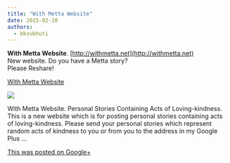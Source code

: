 ```yaml
---
title: "With Metta Website"
date: 2015-02-10
authors: 
  - bksubhuti
---
```


**With Metta Website**. [http://withmetta.net](http://withmetta.net)  
New website. Do you have a Metta story?﻿  
Please Reshare!﻿

[With Metta Website](http://withmetta.net/index.html)

[![](https://lh4.googleusercontent.com/proxy/9GaVk0TZus9NX0T0Afzpgfk8QemeNObiejWwpJwfbNedGA8AlCLbqGOehaBVMpb_h1dWoY1gzVfN6w=w506-h303-p)](http://withmetta.net/index.html)

With Metta Website. Personal Stories Containing Acts of Loving-kindness. This is a new website which is for posting personal stories containing acts of loving-kindness. Please send your personal stories which represent random acts of kindness to you or from you to the address in my Google Plus ...

[This was posted on Google+](https://plus.google.com/+BhikkhuSubhuti/posts/EAKaVGupzHj)